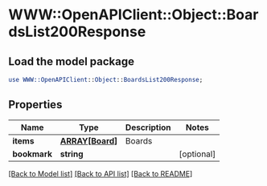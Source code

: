 # WWW::OpenAPIClient::Object::BoardsList200Response

## Load the model package
```perl
use WWW::OpenAPIClient::Object::BoardsList200Response;
```

## Properties
Name | Type | Description | Notes
------------ | ------------- | ------------- | -------------
**items** | [**ARRAY[Board]**](Board.md) | Boards | 
**bookmark** | **string** |  | [optional] 

[[Back to Model list]](../README.md#documentation-for-models) [[Back to API list]](../README.md#documentation-for-api-endpoints) [[Back to README]](../README.md)


